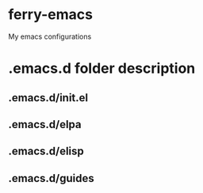 # ferry-emacs
My emacs configurations

# .emacs.d folder description
## .emacs.d/init.el

## .emacs.d/elpa

## .emacs.d/elisp

## .emacs.d/guides
